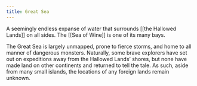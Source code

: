 ```yaml
---
title: Great Sea
---
```


A seemingly endless expanse of water that surrounds [[the Hallowed Lands]] on all sides. The [[Sea of Wine]] is one of its many bays.

The Great Sea is largely unmapped, prone to fierce storms, and home to all manner of dangerous monsters. Naturally, some brave explorers have set out on expeditions away from the Hallowed Lands’ shores, but none have made land on other continents and returned to tell the tale. As such, aside from many small islands, the locations of any foreign lands remain unknown.
